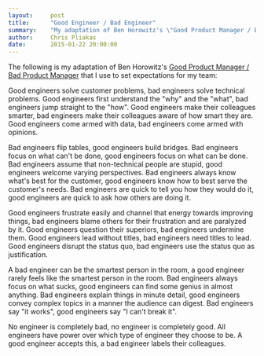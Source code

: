 ```yaml
---
layout:     post
title:      "Good Engineer / Bad Engineer"
summary:    "My adaptation of Ben Horowitz's \"Good Product Manager / Bad Product Manager\" that I use to set expectations for my team."
author:     Chris Pliakas
date:       2015-01-22 20:00:00
---
```


The following is my adaptation of Ben Horowitz's <a href="http://a16z.com/2012/06/15/good-product-managerbad-product-manager/" target="_blank">Good Product Manager / Bad Product Manager</a> that I use to set expectations for my team:

Good engineers solve customer problems, bad engineers solve technical problems. Good engineers first understand the "why" and the "what", bad engineers jump straight to the "how". Good engineers make their colleagues smarter, bad engineers make their colleagues aware of how smart they are. Good engineers come armed with data, bad engineers come armed with opinions.

Bad engineers flip tables, good engineers build bridges. Bad engineers focus on what can't be done, good engineers focus on what can be done. Bad engineers assume that non-technical people are stupid, good engineers welcome varying perspectives. Bad engineers always know what's best for the customer, good engineers know how to best serve the customer's needs. Bad engineers are quick to tell you how they would do it, good engineers are quick to ask how others are doing it.

Good engineers frustrate easily and channel that energy towards improving things, bad engineers blame others for their frustration and are paralyzed by it. Good engineers question their superiors, bad engineers undermine them. Good engineers lead without titles, bad engineers need titles to lead. Good engineers disrupt the status quo, bad engineers use the status quo as justification.

A bad engineer can be the smartest person in the room, a good engineer rarely feels like the smartest person in the room. Bad engineers always focus on what sucks, good engineers can find some genius in almost anything. Bad engineers explain things in minute detail, good engineers convey complex topics in a manner the audience can digest. Bad engineers say "it works", good engineers say "I can't break it".

No engineer is completely bad, no engineer is completely good. All engineers have power over which type of engineer they choose to be. A good engineer accepts this, a bad engineer labels their colleagues.
